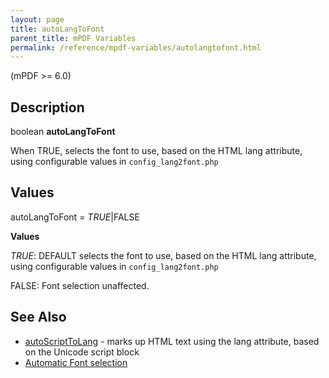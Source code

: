 ```yaml
---
layout: page
title: autoLangToFont
parent_title: mPDF Variables
permalink: /reference/mpdf-variables/autolangtofont.html
---
```


<div id="bpmbook" class="bpmbook" style="direction:ltr;">
<div class="topic_user_field">
<div id="U0">
<div>
<div>
<p>(mPDF &gt;= 6.0)</p>
<h2>Description</h2>

<div class="alert alert-info" role="alert">boolean <b>autoLangToFont</b></div>
<p>When <span class="smallblock">TRUE</span>, selects the font to use, based on the HTML lang attribute, using configurable values in <code>config_lang2font.php</code></p>
<h2>Values</h2>
<p class="manual_param_dt"><span class="parameter">autoLangToFont</span> = <i><span class="smallblock">TRUE</span></i>|<span class="smallblock">FALSE</span></p>
<p class="manual_param_dd"><b>Values</b>

<i><span class="smallblock">TRUE</span></i>: <span class="smallblock">DEFAULT</span> selects the font to use, based on the HTML lang attribute, using configurable values in <code>config_lang2font.php</code>

<span class="smallblock">FALSE</span>: Font selection unaffected.</p>
<h2>See Also</h2>
<ul>
<li class="manual_boxlist"><a href="/reference/mpdf-variables/autoscripttolang.html">autoScriptToLang</a> - marks up HTML text using the lang attribute, based on the Unicode script block</li>
<li class="manual_boxlist"><a href="/fonts-languages/automatic-font-selection.html">Automatic Font selection</a> </li>
</ul>
<p>&nbsp;</p>
</div>
</div>
</div>
</div>

